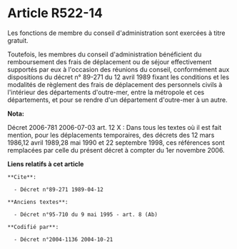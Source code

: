 # Article R522-14

Les fonctions de membre du conseil d'administration sont exercées à titre gratuit.

Toutefois, les membres du conseil d'administration bénéficient du remboursement des frais de déplacement ou de séjour
effectivement supportés par eux à l'occasion des réunions du conseil, conformément aux dispositions du décret n° 89-271 du 12
avril 1989 fixant les conditions et les modalités de règlement des frais de déplacement des personnels civils à l'intérieur
des départements d'outre-mer, entre la métropole et ces départements, et pour se rendre d'un département d'outre-mer à un
autre.

**Nota:**

Décret 2006-781 2006-07-03 art. 12 X : Dans tous les textes où il est fait mention, pour les déplacements temporaires, des
décrets des 12 mars 1986,12 avril 1989,28 mai 1990 et 22 septembre 1998, ces références sont remplacées par celle du présent
décret à compter du 1er novembre 2006.

**Liens relatifs à cet article**

	**Cite**:

	  - Décret n°89-271 1989-04-12

	**Anciens textes**:

	  - Décret n°95-710 du 9 mai 1995 - art. 8 (Ab)

	**Codifié par**:

	  - Décret n°2004-1136 2004-10-21
